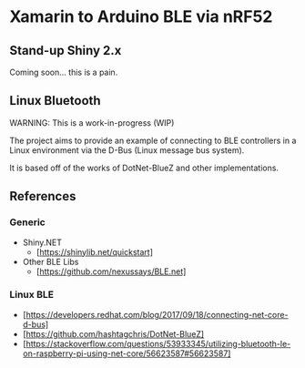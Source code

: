 # Xamarin to Arduino BLE via nRF52

## Stand-up Shiny 2.x

Coming soon... this is a pain.

## Linux Bluetooth

WARNING: This is a work-in-progress (WIP)

The project aims to provide an example of connecting to BLE controllers in a Linux environment via the D-Bus (Linux message bus system).

It is based off of the works of DotNet-BlueZ and other implementations.

## References

### Generic

* Shiny.NET
  * [https://shinylib.net/quickstart]
* Other BLE Libs
  * [https://github.com/nexussays/BLE.net]

### Linux BLE

* [https://developers.redhat.com/blog/2017/09/18/connecting-net-core-d-bus]
* [https://github.com/hashtagchris/DotNet-BlueZ]
* [https://stackoverflow.com/questions/53933345/utilizing-bluetooth-le-on-raspberry-pi-using-net-core/56623587#56623587]
